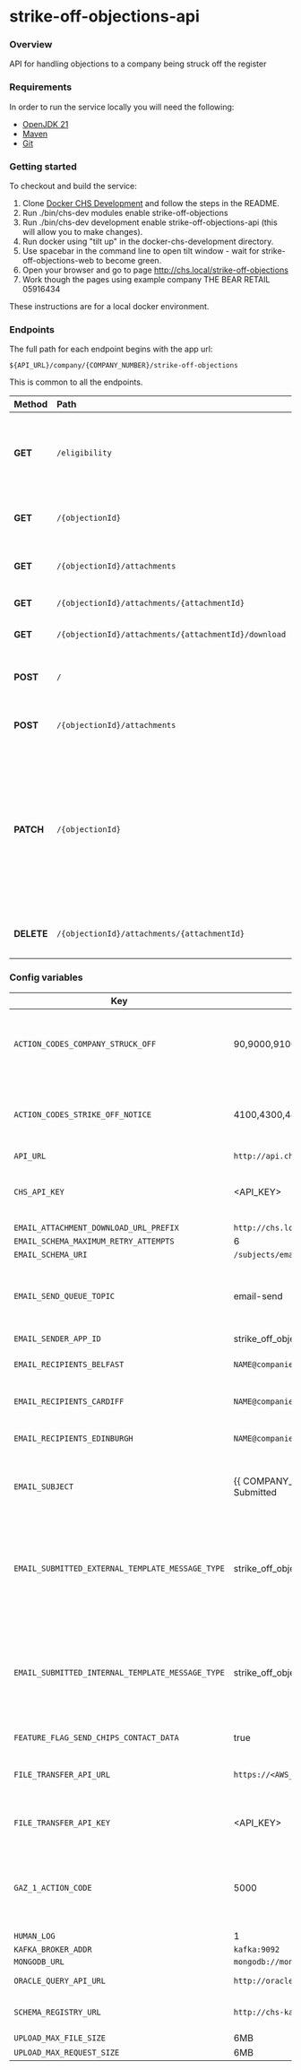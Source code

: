 # strike-off-objections-api

### Overview

API for handling objections to a company being struck off the register

### Requirements

In order to run the service locally you will need the following:

- [OpenJDK 21](https://jdk.java.net/21/)
- [Maven](https://maven.apache.org/download.cgi)
- [Git](https://git-scm.com/downloads)

### Getting started

To checkout and build the service:
1. Clone [Docker CHS Development](https://github.com/companieshouse/docker-chs-development) and follow the steps in the README.
2. Run ./bin/chs-dev modules enable strike-off-objections
3. Run ./bin/chs-dev development enable strike-off-objections-api (this will allow you to make changes).
4. Run docker using "tilt up" in the docker-chs-development directory.
5. Use spacebar in the command line to open tilt window - wait for strike-off-objections-web to become green.
6. Open your browser and go to page http://chs.local/strike-off-objections
7. Work though the pages using example company THE BEAR RETAIL 05916434

These instructions are for a local docker environment.

### Endpoints

The full path for each endpoint begins with the app url:

`${API_URL}/company/{COMPANY_NUMBER}/strike-off-objections`

This is common to all the endpoints.

| Method     | Path                                                 | Description                                                                                                                                                  |
|:-----------|:-----------------------------------------------------|:-------------------------------------------------------------------------------------------------------------------------------------------------------------|
| **GET**    | `/eligibility`                                       | Returns information describing the strike-off eligibility of the company.                                                                                    |
| **GET**    | `/{objectionId}`                                     | Returns the objection identified by objectionId.                                                                                                             |
| **GET**    | `/{objectionId}/attachments`                         | Get all attachments from the Objection.                                                                                                                      |
| **GET**    | `/{objectionId}/attachments/{attachmentId}`          | Get this attachment.                                                                                                                                         |
| **GET**    | `/{objectionId}/attachments/{attachmentId}/download` | Download this attachment.                                                                                                                                    |
| **POST**   | `/`                                                  | Create a new strike-off objection.                                                                                                                           |
| **POST**   | `/{objectionId}/attachments`                         | Add an attachment to the Objection.                                                                                                                          |
| **PATCH**  | `/{objectionId}`                                     | Updates the strike-off objection identified by objectionId with the values provided. If status set to SUBMITTED, this will trigger the Objection processing. |
| **DELETE** | `/{objectionId}/attachments/{attachmentId}`          | Delete this attachment from the Objection.                                                                                                                   |

### Config variables

|                       Key                        |                     Example Value                     |                                        Description                                        |
|--------------------------------------------------|-------------------------------------------------------|-------------------------------------------------------------------------------------------|
| `ACTION_CODES_COMPANY_STRUCK_OFF`                | 90,9000,9100                                          | Company already struck off. Objections cannot be raised.                                  |
| `ACTION_CODES_STRIKE_OFF_NOTICE`                 | 4100,4300,4400,5000                                   | Notice given, but not struck off. Objections allowed.                                     |
| `API_URL`                                        | `http://api.chs.local:4001`                           |                                                                                           |
| `CHS_API_KEY`                                    | <API_KEY>                                             | Secures access to the objections api.                                                     |
| `EMAIL_ATTACHMENT_DOWNLOAD_URL_PREFIX`           | `http://chs.local/strike-off-objections/download`     |                                                                                           |
| `EMAIL_SCHEMA_MAXIMUM_RETRY_ATTEMPTS`            | 6                                                     |                                                                                           |
| `EMAIL_SCHEMA_URI`                               | `/subjects/email-send/versions/latest`                |                                                                                           |
| `EMAIL_SEND_QUEUE_TOPIC`                         | email-send                                            | kafka queue for the internal and external confirmation emails.                            |
| `EMAIL_SENDER_APP_ID`                            | strike_off_objections                                 |                                                                                           |
| `EMAIL_RECIPIENTS_BELFAST`                       | `NAME@companieshouse.gov.uk`                          | Internal email addresses.                                                                 |
| `EMAIL_RECIPIENTS_CARDIFF`                       | `NAME@companieshouse.gov.uk`                          | Internal email addresses.                                                                 |
| `EMAIL_RECIPIENTS_EDINBURGH`                     | `NAME@companieshouse.gov.uk`                          | Internal email addresses.                                                                 |
| `EMAIL_SUBJECT`                                  | {{ COMPANY_NUMBER }}: Objection Application Submitted | Reference to company objection is raised against.                                         |
| `EMAIL_SUBMITTED_EXTERNAL_TEMPLATE_MESSAGE_TYPE` | strike_off_objections_application_submitted_external  | Ensures notification api sends the correct email relating to what the user has requested. |
| `EMAIL_SUBMITTED_INTERNAL_TEMPLATE_MESSAGE_TYPE` | strike_off_objections_application_submitted_internal  | Ensures notification api sends the correct email relating to what the user has requested. |
| `FEATURE_FLAG_SEND_CHIPS_CONTACT_DATA`           | true                                                  | Temporary feature flag.                                                                   |
| `FILE_TRANSFER_API_URL`                          | `https://<AWS_URL>/strike-off-objections/files`       | Allows upload of user documents.                                                          |
| `FILE_TRANSFER_API_KEY`                          | <API_KEY>                                             | Secures access to the file transfer api.                                                  |
| `GAZ_1_ACTION_CODE`                              | 5000                                                  | As above notice given, but not struck off objections allowed.                             |
| `HUMAN_LOG`                                      | 1                                                     |                                                                                           |
| `KAFKA_BROKER_ADDR`                              | `kafka:9092`                                          |                                                                                           |
| `MONGODB_URL`                                    | `mongodb://mongo`                                     |                                                                                           |
| `ORACLE_QUERY_API_URL`                           | `http://oracle-query-api:8080`                        | Company lookup.                                                                           |
| `SCHEMA_REGISTRY_URL`                            | `http://chs-kafka-schemas`                            | Where email schema is stored.                                                             |
| `UPLOAD_MAX_FILE_SIZE`                           | 6MB                                                   |                                                                                           |
| `UPLOAD_MAX_REQUEST_SIZE`                        | 6MB                                                   |                                                                                           |


